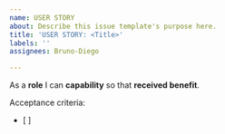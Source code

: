 ```yaml
---
name: USER STORY
about: Describe this issue template's purpose here.
title: 'USER STORY: <Title>'
labels: ''
assignees: Bruno-Diego

---
```


As a **role** I can **capability** so that **received benefit**.

Acceptance criteria:
- [ ]
